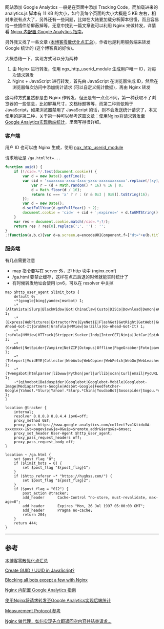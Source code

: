 <!-- title:Nginx + Google Analytics 配置 -->
<!-- keywords:Nginx, Google Analytics -->

网站添加 Google Analytics 一般是在页面中添加 Tracking Code，而加载进来的 analytics.js 脚本有 11 KB 的大小，如今我每个页面的大小大概是 5 KB 左右，相对来说有点大了，另外还有一些问题，比如在大陆要加载分析脚本很慢，而且容易给一些插件给屏蔽掉等，无意中找到一篇文章说可以利用 Nginx 来做转发，详情看 [Nginx 内配置 Google Analytics 指南](https://darknode.in/network/nginx-google-analytics/)。

另外我又找了一些文章 ([本博客零散优化点汇总](https://imququ.com/post/summary-of-my-blog-optimization.html))，作者也是利用服务端来转发 Google 统计的 (这个博客真的好快)。

大概总结一下，实现方式可以分为两种

1. 由 Nginx 进行转发，使用 ngx_http_userid_module 生成用户唯一 ID，对每次请求转发
2. Nginx + JavaScript 进行转发，首先由 JavaScript 在浏览器生成 ID，然后在浏览器每次访问中添加统计请求 (可以自定义统计数据)，再由 Nginx 转发

这两种方式虽然都是由 Nginx 作转发，但还是有一点点不同，第一种获取不了浏览器的一些信息，比如屏幕尺寸，文档标题等等，而第二种则依赖于 JavaScript，如果浏览器禁用了 JavaScript 的话，则不会发送统计请求了，本文使用的是第二种，关于第一种可以参考这篇文章：[使用Nginx将请求转发至Google Analytics实现后端统计](https://eason-yang.com/2016/11/04/google-analytics-via-nginx/)，里面写得很详细。

### 客户端

用户 ID 也可以由 Nginx 生成，使用 [ngx_http_userid_module](https://nginx.org/en/docs/http/ngx_http_userid_module.html)

请求地址是 `/ga.html?dt=...`

```javascript
function uuid() {
    if (!/cid=.*/.test(document.cookie)) {
        var d = new Date().getTime();
        var cid = 'xxxxxxxx-xxxx-4xxx-yxxx-xxxxxxxxxxxx'.replace(/[xy]/g, function (c) {
            var r = (d + Math.random() * 16) % 16 | 0;
            d = Math.floor(d / 16);
            return (c === 'x' ? r : (r & 0x3 | 0x8)).toString(16);
        });
        var d = new Date();
        d.setFullYear(d.getFullYear() + 2);
        document.cookie = 'cid=' + cid + ';expires=' + d.toGMTString() + ';path=/;secure';
    }
    var res = document.cookie.match(/cid=.*;?/);
    return res ? res[0].replace(';', '') : '';
}
;!function(a,b,c){var d=a.screen,e=encodeURIComponent,f=["dt="+e(b.title),"dr="+e(b.referrer),"ul="+(c.language||c.browserLanguage),"sd="+d.colorDepth+"-bit","sr="+d.width+"x"+d.height,"dl="+e(a.location.href),uuid()],g="?"+f.join("&");a.__ga_img=new Image,a.__ga_img.src="/ga.html"+g}(window,document,navigator,location);
```

### 服务端

有几点需要注意

* map 指令要写在 server 外，即 http 块中 (nginx.conf)
* /ga.html 要禁止缓存，这样在点击后退的时候就能实时统计了
* 有时候转发地址会使用 ipv6，可以在 resolver 中关掉

```
map $http_user_agent $limit_bots {
    default 0;
    ~*(google|bing|yandex|msnbot) 1;
    ~*(AltaVista|Slurp|BlackWidow|Bot|ChinaClaw|Custo|DISCo|Download|Demon|eCatch|EirGrabber|EmailSiphon|EmailWolf|SuperHTTP|Surfbot|WebWhacker) 1;
    ~*(Express|WebPictures|ExtractorPro|EyeNetIE|FlashGet|GetRight|GetWeb!|Go!Zilla|Go-Ahead-Got-It|GrabNet|Grafula|HMView|Go!Zilla|Go-Ahead-Got-It) 1;
    ~*(rafula|HMView|HTTrack|Stripper|Sucker|Indy|InterGET|Ninja|JetCar|Spider|larbin|LeechFTP|Downloader|tool|Navroad|NearSite|NetAnts|tAkeOut|WWWOFFLE) 1;
    ~*(GrabNet|NetSpider|Vampire|NetZIP|Octopus|Offline|PageGrabber|Foto|pavuk|pcBrowser|RealDownload|ReGet|SiteSnagger|SmartDownload|SuperBot|WebSpider) 1;
    ~*(Teleport|VoidEYE|Collector|WebAuto|WebCopier|WebFetch|WebGo|WebLeacher|WebReaper|WebSauger|eXtractor|Quester|WebStripper|WebZIP|Wget|Widow|Zeus) 1;
    ~*(Twengabot|htmlparser|libwww|Python|perl|urllib|scan|Curl|email|PycURL|Pyth|PyQ|WebCollector|WebCopy|webcraw) 1;
    ~*(qihoobot|Baiduspider|Googlebot|Googlebot-Mobile|Googlebot-Image|Mediapartners-Google|Adsbot-Google|Feedfetcher-Google|Yahoo!.*Slurp|Yahoo!.*Slurp.*China|YoudaoBot|Sosospider|Sogou.*spider|Sogou.*web.*spider|MSNBot|ia_archiver|Tomato.*Bot|YiSou.*Spider) 1;
}

location @tracker {
    internal;
    resolver 8.8.8.8 8.8.4.4 ipv6=off;
    proxy_method GET;
    proxy_pass https://www.google-analytics.com/collect?v=1&tid=UA-xxxxxxxx-1&t=pageview&je=0&uip=$remote_addr&$args&z=$msec;
    proxy_set_header User-Agent $http_user_agent;
    proxy_pass_request_headers off;
    proxy_pass_request_body off;
}

location ~ /ga.html {
    set $post_flag "0";
    if ($limit_bots = 0) {
        set $post_flag "${post_flag}1";
    }
    if ($http_referer ~* "https://hughss.com/") {
        set $post_flag "${post_flag}2";
    }
    if ($post_flag = "012") {
        post_action @tracker;
        add_header      Cache-Control "no-store, must-revalidate, max-age=0";
        add_header      Expires "Mon, 26 Jul 1997 05:00:00 GMT";
        add_header      Pragma no-cache;
        return 204;
    }
    return 444;
}
```



---

## 参考

[本博客零散优化点汇总](https://imququ.com/post/summary-of-my-blog-optimization.html)

[Create GUID / UUID in JavaScript?](https://stackoverflow.com/questions/105034/create-guid-uuid-in-javascript)

[Blocking all bots except a few with Nginx](https://stackoverflow.com/questions/19337662/blocking-all-bots-except-a-few-with-nginx)

[Nginx 内配置 Google Analytics 指南](https://darknode.in/network/nginx-google-analytics/)

[使用Nginx将请求转发至Google Analytics实现后端统计](https://eason-yang.com/2016/11/04/google-analytics-via-nginx/)

[Measurement Protocol 参考](https://developers.google.com/analytics/devguides/collection/protocol/v1/reference)

[Nginx 做代理，如何实现先立即返回空内容并结束请求...](https://www.v2ex.com/t/280364)

